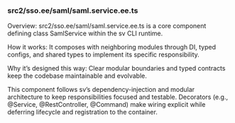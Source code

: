 ### src2/sso.ee/saml/saml.service.ee.ts

Overview: src2/sso.ee/saml/saml.service.ee.ts is a core component defining class SamlService within the sv CLI runtime.

How it works: It composes with neighboring modules through DI, typed configs, and shared types to implement its specific responsibility.

Why it’s designed this way: Clear modular boundaries and typed contracts keep the codebase maintainable and evolvable.

This component follows sv’s dependency-injection and modular architecture to keep responsibilities focused and testable. Decorators (e.g., @Service, @RestController, @Command) make wiring explicit while deferring lifecycle and registration to the container.
